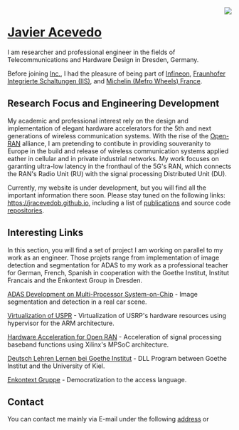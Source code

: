 <img align="right" src="https://github-readme-stats.vercel.app/api?username=jracevedob&count_private=true&include_all_commits=true"/>

# [Javier Acevedo](https://jracevedob.github.com) 

I am researcher and professional engineer in the fields of Telecommunications and Hardware Design in Dresden, Germany. 

Before joining  [Inc.](https://www.xilinx.com/), I had the pleasure of being part of [Infineon](https://www.infineon.com/), [Fraunhofer Integrierte Schaltungen (IIS)](https://www.iis.fraunhofer.de/), and [Michelin (Mefro Wheels) France](https://middle-east.michelin.com/en/). 


## Research Focus and Engineering Development

My academic and professional interest rely on the design and implementation of elegant hardware accelerators for the 5th and next generations of wireless communication systems. With the rise of the [Open-RAN](https://telecominfraproject.com/openran/) alliance, I am pretending to contibute in providing souveranity to Europe in the build and release of wireless communication systems applied eather in cellular and in private industrial networks. My work focuses on garanting ultra-low latency in the fronthaul of the 5G's RAN, which connects the RAN's Radio Unit (RU) with the signal processing Distributed Unit (DU).

Currently, my website is under development, but you will find all the important information there soon. Please stay tuned on the following links: https://jracevedob.github.io, including a list of [publications](https://scholar.google.com/citations?user=vUwpfSsAAAAJ&hl=ro) and source code [repositories](https://github.com/jracevedob?tab=repositories).


## Interesting Links

In this section, you will find a set of project I am working on parallel to my work as an engineer. Those projets range from implementation of image detection and segmentation for ADAS to my work as a professional teacher for German, French, Spanish in cooperation with the Goethe Institut, Institut Francais and the Enkontext Group in Dresden.

[ADAS Development on Multi-Processor System-on-Chip](https://www.youtube.com/channel/UCsfqqaoYj76p6PLTg8Fztcw/videos) - Image segmentation and detection in a real car scene.

[Virtualization of USPR]() - Virtualization of USRP's hardware resources using hypervisor for the ARM architecture.

[Hardware Acceleration for Open RAN]() - Acceleration of signal processing baseband functions using Xilinx's MPSoC architecture.

[Deutsch Lehren Lernen bei Goethe Institut]() - DLL Program between Goethe Institut and the University of Kiel.

[Enkontext Gruppe]() - Democratization to the access language.

## Contact

You can contact me mainly via E-mail under the following [address](jracevedob@gmail.com) or 


